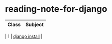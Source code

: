 # reading-note-for-django

| Class | Subject  |
| ---            | :--        |

|    1    | [django install](djangoinstall.md) |